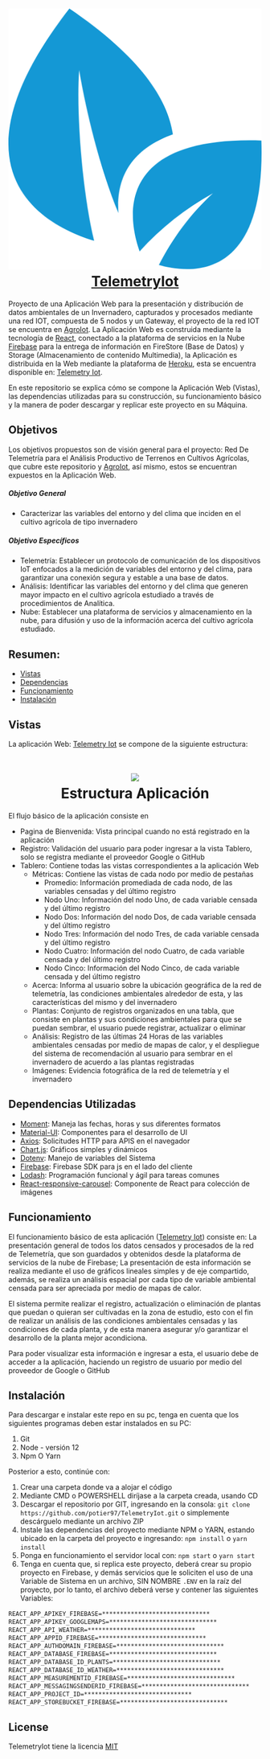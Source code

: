 <h1 align="center">
  <img src="src/images/logo.png"/><br/>
  <a href="https://telemetry-iot.herokuapp.com/">TelemetryIot</a>
</h1>
 
Proyecto de una Aplicación Web para la presentación y distribución de datos ambientales de un Invernadero, capturados y procesados mediante una red IOT, compuesta de 5 nodos y un Gateway, el proyecto de la red IOT se encuentra en [AgroIot](https://github.com/potier97/AgroIot).  La Aplicación Web es construida mediante la tecnología de [React](https://es.reactjs.org/), conectado a la plataforma de servicios en la Nube [Firebase](https://firebase.google.com/) para la entrega de información en FireStore (Base de Datos) y Storage (Almacenamiento de contenido Multimedia), la Aplicación es distribuida en la Web mediante la plataforma de [Heroku](https://www.heroku.com/), esta se encuentra disponible en: [Telemetry Iot](https://telemetry-iot.herokuapp.com).

En este repositorio se explica cómo se compone la Aplicación Web (Vistas), las dependencias utilizadas para su construcción, su funcionamiento básico y la manera de poder descargar y replicar este proyecto en su Máquina.


## Objetivos
Los objetivos propuestos son de visión general para el proyecto: Red De Telemetría para el Análisis Productivo de Terrenos en Cultivos Agrícolas, que cubre este repositorio y [AgroIot](https://github.com/potier97/AgroIot), así mismo, estos se encuentran expuestos en la Aplicación Web.

##### Objetivo General 
 - Caracterizar las variables del entorno y del clima que inciden en el cultivo agrícola de tipo invernadero

##### Objetivo Específicos
- Telemetría: Establecer un protocolo de comunicación de los dispositivos IoT enfocados a la medición de variables del entorno y del clima, para garantizar una conexión segura y estable a una base de datos.
- Análisis: Identificar las variables del entorno y del clima que generen mayor impacto en el cultivo agrícola estudiado a través de procedimientos de Analítica.
- Nube: Establecer una plataforma de servicios y almacenamiento en la nube, para difusión y uso de la información acerca del cultivo agrícola estudiado.
 

## Resumen: 
  - [Vistas](https://github.com/potier97/TelemetryIot#vistas)
  - [Dependencias](https://github.com/potier97/TelemetryIot#)
  - [Funcionamiento](https://github.com/potier97/TelemetryIot#funcionamiento)
  - [Instalación](https://github.com/potier97/TelemetryIot#instalacion)


## Vistas

La aplicación Web: [Telemetry Iot](https://telemetry-iot.herokuapp.com) se compone de la siguiente estructura:

<h1 align="center">
  <img src="src/images/PagesTree.png"/><br/>
  Estructura Aplicación
</h1>

El flujo básico de la aplicación consiste en
 - Pagina de Bienvenida: Vista principal cuando no está registrado en la aplicación
 - Registro: Validación del usuario para poder ingresar a la vista Tablero, solo se registra mediante el proveedor Google o GitHub
 - Tablero: Contiene todas las vistas correspondientes a la aplicación Web
   - Métricas: Contiene las vistas de cada nodo por medio de pestañas 
     - Promedio: Información promediada de cada nodo, de las variables censadas y del último registro
     - Nodo Uno: Información del nodo Uno, de cada variable censada y del último registro
     - Nodo Dos: Información del nodo Dos, de cada variable censada y del último registro
     - Nodo Tres: Información del nodo Tres, de cada variable censada y del último registro
     - Nodo Cuatro: Información del nodo Cuatro, de cada variable censada y del último registro
     - Nodo Cinco: Información del Nodo Cinco, de cada variable censada y del último registro
   - Acerca: Informa al usuario sobre la ubicación geográfica de la red de telemetría, las condiciones ambientales alrededor de esta, y las características del mismo y del invernadero
   - Plantas: Conjunto de registros organizados en una tabla, que consiste en plantas y sus condiciones ambientales para que se puedan sembrar, el usuario puede registrar, actualizar o eliminar 
   - Análisis: Registro de las últimas 24 Horas de las variables ambientales censadas por medio de mapas de calor, y el despliegue del sistema de recomendación al usuario para sembrar en el invernadero de acuerdo a las plantas registradas
   - Imágenes: Evidencia fotográfica de la red de telemetría y el invernadero


## Dependencias Utilizadas 
- [Moment](https://momentjs.com/): Maneja las fechas, horas y sus diferentes formatos
- [Material-UI](https://material-ui.com/): Componentes para el desarrollo de UI
- [Axios](https://github.com/axios/axios): Solicitudes HTTP para APIS en el navegador
- [Chart.js](https://www.chartjs.org/): Gráficos simples y dinámicos
- [Dotenv](https://github.com/motdotla/dotenv#readme): Manejo de variables del Sistema
- [Firebase](https://github.com/firebase/firebase-js-sdk): Firebase SDK para js en el lado del cliente
- [Lodash](https://lodash.com/): Programación funcional y ágil para tareas comunes
- [React-responsive-carousel](http://react-responsive-carousel.js.org/): Componente de React para colección de imágenes

## Funcionamiento
El funcionamiento básico de esta aplicación ([Telemetry Iot](https://telemetry-iot.herokuapp.com)) consiste en: La presentación general de todos los datos censados y procesados de la red de Telemetría, que son guardados y obtenidos desde la plataforma de servicios de la nube de Firebase; La presentación de esta información se realiza mediante el uso de gráficos lineales simples y de eje compartido, además, se realiza un análisis espacial por cada tipo de variable ambiental censada para ser apreciada por medio de mapas de calor. 

El sistema permite realizar el registro, actualización o eliminación de plantas que puedan o quieran ser cultivadas en la zona de estudio, esto con el fin de realizar un análisis de las condiciones ambientales censadas y las condiciones de cada planta, y de esta manera asegurar y/o garantizar el desarrollo de la planta mejor acondiciona. 

Para poder visualizar esta información e ingresar a esta, el usuario debe de acceder a la aplicación, haciendo un registro de usuario por medio del proveedor de Google o GitHub

 
## Instalación
Para descargar e instalar este repo en su pc, tenga en cuenta que los siguientes programas deben estar instalados en su PC:
1. Git
2. Node - versión 12 
3. Npm O Yarn

Posterior a esto, continúe con:
1. Crear una carpeta donde va a alojar el código
2. Mediante CMD o POWERSHELL diríjase a la carpeta creada, usando CD
3. Descargar el repositorio por GIT, ingresando en la consola: `git clone https://github.com/potier97/TelemetryIot.git` o simplemente descárguelo mediante un archivo ZIP
4. Instale las dependencias del proyecto mediante NPM o YARN, estando ubicado en la carpeta del proyecto e ingresando: `npm install` o  `yarn install`
5. Ponga en funcionamiento el servidor local con: `npm start` o  `yarn start`
6. Tenga en cuenta que, si replica este proyecto, deberá crear su propio proyecto en Firebase, y demás servicios que le soliciten el uso de una Variable de Sistema en un archivo, SIN NOMBRE `.ENV` en la raíz del proyecto, por lo tanto, el archivo deberá verse y contener las siguientes Variables:

```env
REACT_APP_APIKEY_FIREBASE=******************************
REACT_APP_APIKEY_GOOGLEMAPS=******************************
REACT_APP_API_WEATHER=******************************
REACT_APP_APPID_FIREBASE=******************************
REACT_APP_AUTHDOMAIN_FIREBASE=******************************
REACT_APP_DATABASE_FIREBASE=******************************
REACT_APP_DATABASE_ID_PLANTS=******************************
REACT_APP_DATABASE_ID_WEATHER=******************************
REACT_APP_MEASUREMENTID_FIREBASE=******************************
REACT_APP_MESSAGINGSENDERID_FIREBASE=******************************
REACT_APP_PROJECT_ID=******************************
REACT_APP_STOREBUCKET_FIREBASE=******************************
```


License
----
TelemetryIot tiene la licencia [MIT](https://github.com/potier97/TelemetryIot/license)
